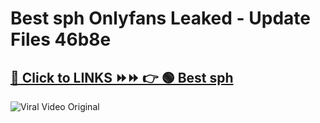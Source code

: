 
 # Best sph Onlyfans Leaked - Update Files 46b8e

## <h2><a href="https://clipsfans.com/Best_sph&ref=git">🔗 Click to LINKS ⏩⏩ 👉 🟢 Best sph </a></h2>

<a href="https://clipsfans.com/Best_sph&ref=git" rel="nofollow" data-target="animated-image.originalLink"><img src="https://i.ibb.co.com/xMMVF88/686577567.gif" alt="Viral Video Original" style="max-width: 100%; display: inline-block;" data-target="animated-image.originalImage"></a>

